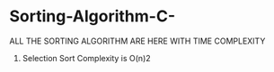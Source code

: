 # Sorting-Algorithm-C-
ALL THE SORTING ALGORITHM ARE HERE WITH TIME COMPLEXITY

1. Selection Sort Complexity is O(n)2
